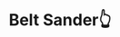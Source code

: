 ---
title : "Belt Sander👆"
description: "Who is always hungry"
excerpt: "Who is always hungry"
date: false
lastmod: false
draft: false
weight: 4
images: []
url: "/machines/beltsander/"

---